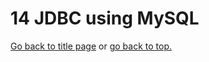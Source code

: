# 14 JDBC using MySQL

[Go back to title page](./../../README.md) or [go back to top.](#14-jdbc-using-mysql)
